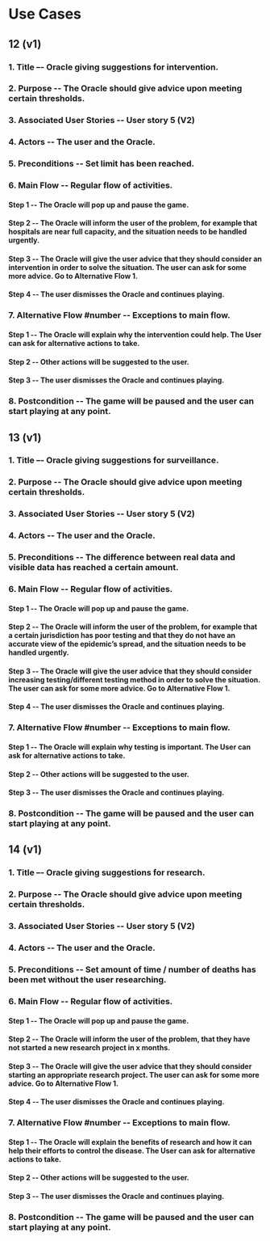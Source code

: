 
# Use Cases

## 12 (v1)

### 1. **Title** –- Oracle giving suggestions for intervention.

### 2. **Purpose** -- The Oracle should give advice upon meeting certain thresholds.

### 3. **Associated User Stories** -- User story 5 (V2)

### 4. **Actors** -- The user and the Oracle.

### 5. **Preconditions** -- Set limit has been reached.

### 6. **Main Flow** -- Regular flow of activities.

#### **Step 1** -- The Oracle will pop up and pause the game.

#### **Step 2** -- The Oracle will inform the user of the problem, for example that hospitals are near full capacity, and the situation needs to be handled urgently.

#### **Step 3** -- The Oracle will give the user advice that they should consider an intervention in order to solve the situation. The user can ask for some more advice. Go to Alternative Flow 1.

#### **Step 4** -- The user dismisses the Oracle and continues playing.

### 7. Alternative Flow #number -- Exceptions to main flow.

#### **Step 1** -- The Oracle will explain why the intervention could help. The User can ask for alternative actions to take.

#### **Step 2** -- Other actions will be suggested to the user.

#### **Step 3** -- The user dismisses the Oracle and continues playing.

### 8. **Postcondition** -- The game will be paused and the user can start playing at any point.





## 13 (v1)

### 1. **Title** –- Oracle giving suggestions for surveillance.

### 2. **Purpose** -- The Oracle should give advice upon meeting certain thresholds.

### 3. **Associated User Stories** -- User story 5 (V2)

### 4. **Actors** -- The user and the Oracle.

### 5. **Preconditions** -- The difference between real data and visible data has reached a certain amount.

### 6. **Main Flow** -- Regular flow of activities.

#### **Step 1** -- The Oracle will pop up and pause the game.

#### **Step 2** -- The Oracle will inform the user of the problem, for example that a certain jurisdiction has poor testing and that they do not have an accurate view of the epidemic’s spread, and the situation needs to be handled urgently.

#### **Step 3** -- The Oracle will give the user advice that they should consider increasing testing/different testing method in order to solve the situation. The user can ask for some more advice. Go to Alternative Flow 1.

#### **Step 4** -- The user dismisses the Oracle and continues playing.

### 7. Alternative Flow #number -- Exceptions to main flow.

#### **Step 1** -- The Oracle will explain why testing is important. The User can ask for alternative actions to take.

#### **Step 2** -- Other actions will be suggested to the user.

#### **Step 3** -- The user dismisses the Oracle and continues playing.

### 8. **Postcondition** -- The game will be paused and the user can start playing at any point.





## 14 (v1)

### 1. **Title** –- Oracle giving suggestions for research.

### 2. **Purpose** -- The Oracle should give advice upon meeting certain thresholds.

### 3. **Associated User Stories** -- User story 5 (V2)

### 4. **Actors** -- The user and the Oracle.

### 5. **Preconditions** -- Set amount of time / number of deaths has been met without the user researching.

### 6. **Main Flow** -- Regular flow of activities.

#### **Step 1** -- The Oracle will pop up and pause the game.

#### **Step 2** -- The Oracle will inform the user of the problem, that they have not started a new research project in x months.

#### **Step 3** -- The Oracle will give the user advice that they should consider starting an appropriate research project. The user can ask for some more advice. Go to Alternative Flow 1.

#### **Step 4** -- The user dismisses the Oracle and continues playing.

### 7. Alternative Flow #number -- Exceptions to main flow.

#### **Step 1** -- The Oracle will explain the benefits of research and how it can help their efforts to control the disease. The User can ask for alternative actions to take.

#### **Step 2** -- Other actions will be suggested to the user.

#### **Step 3** -- The user dismisses the Oracle and continues playing.

### 8. **Postcondition** -- The game will be paused and the user can start playing at any point.

